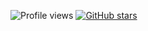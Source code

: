 ![Profile views](https://gpvc.arturio.dev/litesans)
[![GitHub stars](https://img.shields.io/github/stars/litesans/StrapDown.js.svg?style=social&label=Star&maxAge=2592000)](https://GitHub.com/Naereen/StrapDown.js/stargazers/)

<!--
**litesans/litesans** is a ✨ _special_ ✨ repository because its `README.md` (this file) appears on your GitHub profile.

Here are some ideas to get you started:

- 🔭 I’m currently working on ...
- 🌱 I’m currently learning ...
- 👯 I’m looking to collaborate on ...
- 🤔 I’m looking for help with ...
- 💬 Ask me about ...
- 📫 How to reach me: ...
- 😄 Pronouns: ...
- ⚡ Fun fact: ...
-->
